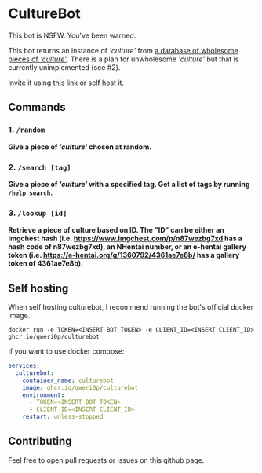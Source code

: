 # CultureBot

This bot is NSFW. You've been warned.

This bot returns an instance of *'culture'* from [a database of wholesome pieces of *'culture'*](https://wholesomelist.com). There is a plan for unwholesome *'culture'* but that is currently unimplemented (see #2).

Invite it using [this link](https://discord.com/api/oauth2/authorize?client_id=1177354553956511764&permissions=0&scope=bot) or self host it.


## Commands
### 1. `/random`
**Give a piece of _'culture'_ chosen at random.**
### 2. `/search [tag]`
**Give a piece of _'culture'_ with a specified tag. Get a list of tags by running `/help search`.**
### 3. `/lookup [id]`
**Retrieve a piece of culture based on ID. The "ID" can be either an Imgchest hash (i.e. https://www.imgchest.com/p/n87wezbg7xd has a hash code of n87wezbg7xd), an NHentai number, or an e-hentai gallery token (i.e. https://e-hentai.org/g/1360792/4361ae7e8b/ has a gallery token of 4361ae7e8b).**
## Self hosting
When self hosting culturebot, I recommend running the bot's official docker image.

`docker run -e TOKEN=<INSERT BOT TOKEN> -e CLIENT_ID=<INSERT CLIENT_ID> ghcr.io/qweri0p/culturebot`

If you want to use docker compose:

```yaml
services:
  culturebot:
    container_name: culturebot
    image: ghcr.io/qweri0p/culturebot
    environment:
      - TOKEN=<INSERT BOT TOKEN>
      - CLIENT_ID=<INSERT CLIENT_ID>
    restart: unless-stopped
```

## Contributing
Feel free to open pull requests or issues on this github page.